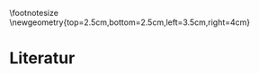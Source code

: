 \footnotesize
\newgeometry{top=2.5cm,bottom=2.5cm,left=3.5cm,right=4cm}
<!--
Bearbeite diese Seite nicht.

Referenzen werden automatisch aus der BibTex-Datei (References.bib) generiert.

... die Du mit deinem Referenzmanager erstellen solltest.
-->

# Literatur
